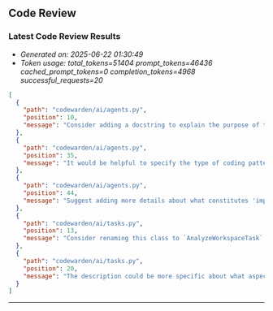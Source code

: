 ## Code Review

### Latest Code Review Results
- *Generated on: 2025-06-22 01:30:49*
- *Token usage: total_tokens=51404 prompt_tokens=46436 cached_prompt_tokens=0 completion_tokens=4968 successful_requests=20*

```json
[
  {
    "path": "codewarden/ai/agents.py",
    "position": 10,
    "message": "Consider adding a docstring to explain the purpose of the BaseAgent class."
  },
  {
    "path": "codewarden/ai/agents.py",
    "position": 35,
    "message": "It would be helpful to specify the type of coding patterns being identified."
  },
  {
    "path": "codewarden/ai/agents.py",
    "position": 44,
    "message": "Suggest adding more details about what constitutes 'improvements'."
  },
  {
    "path": "codewarden/ai/tasks.py",
    "position": 13,
    "message": "Consider renaming this class to `AnalyzeWorkspaceTask` for clarity."
  },
  {
    "path": "codewarden/ai/tasks.py",
    "position": 20,
    "message": "The description could be more specific about what aspects of the workspace are being analyzed."
  }
]
```

---
